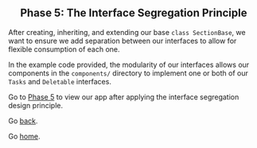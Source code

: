 <h2 align="center">
  Phase 5: The Interface Segregation Principle
</h2>

After creating, inheriting, and extending our base `class SectionBase`, we want to ensure we add separation between our interfaces to allow for flexible consumption of each one.

In the example code provided, the modularity of our interfaces allows our components in the `components/` directory to implement one or both of our `Tasks` and `Deletable` interfaces.

Go to [Phase 5](../06-dependency-inversion/) to view our app after applying the interface segregation design principle.

Go [back](../04-liskov-substitution).

Go [home](https://github.com/pjnalls/ng-solid-design/).